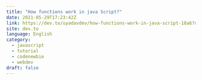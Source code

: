 ```yaml
---
title: "How functions work in java Script?"
date: 2021-05-29T17:23:42Z
link: https://dev.to/uyadavdev/how-functions-work-in-java-script-18a6?utm_medium=RSS&utm_source=news.12bit.vn
site: dev.to
language: English
category:
  - javascript
  - tutorial
  - codenewbie
  - webdev
draft: false
---
```

